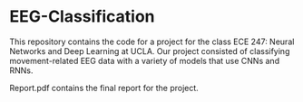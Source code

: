 # EEG-Classification
This repository contains the code for a project for the class ECE 247: Neural Networks and Deep Learning at UCLA. Our project consisted of classifying movement-related EEG data with a variety of models that use CNNs and RNNs. 

Report.pdf contains the final report for the project.
